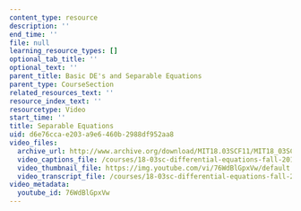 ```yaml
---
content_type: resource
description: ''
end_time: ''
file: null
learning_resource_types: []
optional_tab_title: ''
optional_text: ''
parent_title: Basic DE's and Separable Equations
parent_type: CourseSection
related_resources_text: ''
resource_index_text: ''
resourcetype: Video
start_time: ''
title: Separable Equations
uid: d6e76cca-e203-a9e6-460b-2988df952aa8
video_files:
  archive_url: http://www.archive.org/download/MIT18.03SCF11/MIT18_03SC_110708_L1_300k.mp4
  video_captions_file: /courses/18-03sc-differential-equations-fall-2011/31574f278e375e0597fd51eba617ad5c_76WdBlGpxVw.vtt
  video_thumbnail_file: https://img.youtube.com/vi/76WdBlGpxVw/default.jpg
  video_transcript_file: /courses/18-03sc-differential-equations-fall-2011/de7851c2913cb4bdd4c062fbd1c72a50_76WdBlGpxVw.pdf
video_metadata:
  youtube_id: 76WdBlGpxVw
---
```

